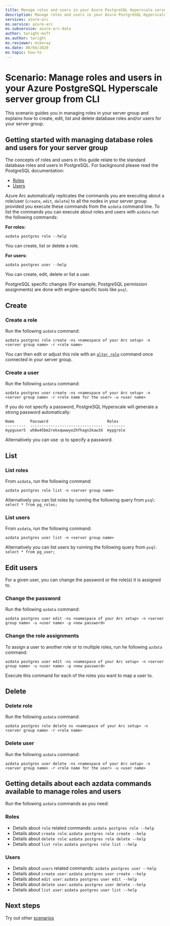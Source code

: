 ```yaml
---
title: Manage roles and users in your Azure PostgreSQL Hyperscale server group from CLI
description: Manage roles and users in your Azure PostgreSQL Hyperscale server group from CLI
services: azure-arc
ms.service: azure-arc
ms.subservice: azure-arc-data
author: twright-msft
ms.author: twright
ms.reviewer: mikeray
ms.date: 08/04/2020
ms.topic: how-to
---
```


# Scenario: Manage roles and users in your Azure PostgreSQL Hyperscale server group from CLI

This scenario guides you in managing roles in your server group and explains how to create, edit, list and delete database roles and/or users for your server group.

## Getting started with managing database roles and users for your server group

The concepts of roles and users in this guide relate to the standard database roles and users in PostgreSQL. For background please read the PostgreSQL documentation:

- [Roles](https://www.postgresql.org/docs/11/user-manag.html)
- [Users](https://www.postgresql.org/docs/11/sql-createuser.html)

Azure Arc automatically replicates the commands you are executing about a role/user (`create`, `edit`, `delete`) to all the nodes in your server group provided you execute these commands from the `azdata` command line.
To list the commands you can execute about roles and users with `azdata` run the following commands:

**For roles:**

```console
azdata postgres role --help
```

You can create, list or delete a role.

**For users:**

```console
azdata postgres user --help
```

You can create, edit, delete or list a user.

PostgreSQL specific changes (For example, PostgreSQL permission assignments) are done with engine-specific tools like `psql`.

## Create

### Create a role

Run the following `azdata` command:

```console
azdata postgres role create -ns <namespace of your Arc setup> -n <server group name> -r <role name>
```

You can then edit or adjust this role with an [`alter role`](https://www.postgresql.org/docs/11/sql-alterrole.html) command once connected in your server group.

### Create a user

Run the following `azdata` command:

```console
azdata postgres user create -ns <namespace of your Arc setup> -n <server group name> -r <role name for the user> -u <user name>
```

If you do not specify a password, PostgreSQL Hyperscale will generate a strong password automatically:

```console
Name       Password                          Roles
---------  --------------------------------  --------
mypguser5  wh8w45bm2rekxqwwwye2hfhagn2kaw3d  mypgrole
```

Alternatively you can use -p to specify a password.

## List

### List roles

From `azdata`, run the following command:

```console
azdata postgres role list -n <server group name>
```

Alternatively you can list roles by running the following query from `psql`: ```select * from pg_roles;```

### List users

From `azdata`, run the following command:

```console
azdata postgres user list -n <server group name>
```

Alternatively you can list users by running the following query from `psql`: ```select * from pg_user;```

## Edit users

For a given user, you can change the password or the role(s) it is assigned to.

### Change the password

Run the following `azdata` command:

```console
azdata postgres user edit -ns <namespace of your Arc setup> -n <server group name> -u <user name> -p <new password>
```

### Change the role assignments

To assign a user to another role or to multiple roles, run he following `azdata` command:

```console
azdata postgres user edit -ns <namespace of your Arc setup> -n <server group name> -u <user name> -p <new password>
```

Execute this command for each of the roles you want to map a user to.

## Delete

### Delete role

Run the following `azdata` command:

```console
azdata postgres role delete ns <namespace of your Arc setup> -n <server group name> -r <role name>
```

### Delete user

Run the following `azdata` command:

```console
azdata postgres user delete -ns <namespace of your Arc setup> -n <server group name> -r <role name for the user> -u <user name>
```

## Getting details about each azdata commands available to manage roles and users

Run the following `azdata` commands as you need:

### Roles

- Details about `role` related commands: ```azdata postgres role --help```
- Details about `create role`: ```azdata postgres role create --help```
- Details about `delete role`: ```azdata postgres role delete --help```
- Details about `list role`: ```azdata postgres role list --help```

### Users

- Details about `users` related commands: ```azdata postgres user --help```
- Details about `create user`: ```azdata postgres user create --help```
- Details about `edit user`: ```azdata postgres user edit --help```
- Details about `delete user`: ```azdata postgres user delete --help```
- Details about `list user`: ```azdata postgres user list --help```

## Next steps

Try out other [scenarios](https://github.com/microsoft/Azure-data-services-on-Azure-Arc/tree/master/scenarios)
